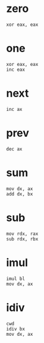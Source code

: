 # zero

```
xor eax, eax
```

# one
```
xor eax, eax
inc eax
```

# next
```
inc ax
```

# prev
```
dec ax
```

# sum
```
mov dx, ax
add dx, bx
```

# sub
```
mov rdx, rax
sub rdx, rbx
```

# imul
```
imul bl
mov dx, ax
```

# idiv
```
cwd
idiv bx
mov dx, ax 
```
